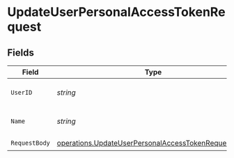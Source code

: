# UpdateUserPersonalAccessTokenRequest


## Fields

| Field                                                                                                                      | Type                                                                                                                       | Required                                                                                                                   | Description                                                                                                                |
| -------------------------------------------------------------------------------------------------------------------------- | -------------------------------------------------------------------------------------------------------------------------- | -------------------------------------------------------------------------------------------------------------------------- | -------------------------------------------------------------------------------------------------------------------------- |
| `UserID`                                                                                                                   | *string*                                                                                                                   | :heavy_check_mark:                                                                                                         | The unique identifier of the user.                                                                                         |
| `Name`                                                                                                                     | *string*                                                                                                                   | :heavy_check_mark:                                                                                                         | The name of the token.                                                                                                     |
| `RequestBody`                                                                                                              | [operations.UpdateUserPersonalAccessTokenRequestBody](../../models/operations/updateuserpersonalaccesstokenrequestbody.md) | :heavy_check_mark:                                                                                                         | N/A                                                                                                                        |
